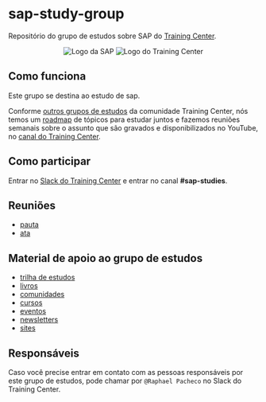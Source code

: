 # sap-study-group

Repositório do grupo de estudos sobre SAP do [Training Center](https://training-center.github.io).

<p align="center">
  <img src="assets/sap-logo.png" alt="Logo da SAP">
  <img src="assets/training-center-logo.svg" alt="Logo do Training Center">
</p>

## Como funciona

Este grupo se destina ao estudo de sap.

Conforme [outros grupos de estudos](https://github.com/training-center/study-groups) da comunidade Training Center, nós temos um [roadmap](material/roadmap.md) de tópicos para estudar juntos e fazemos reuniões semanais sobre o assunto que são gravados e disponibilizados no YouTube, no [canal do Training Center](https://www.youtube.com/c/TrainingCenterChannel).

## Como participar

Entrar no [Slack do Training Center](https://github.com/training-center/slack) e entrar no canal **#sap-studies**.

## Reuniões

- [pauta](/material/agenda)
- [ata](material/minutes)

## Material de apoio ao grupo de estudos

- [trilha de estudos](material/roadmap.md)
- [livros](material/dir/books.md)
- [comunidades](material/dir/communities.md)
- [cursos](material/dir/courses.md)
- [eventos](material/dir/events.md)
- [newsletters](material/dir/newsletters.md)
- [sites](material/dir/sites.md)

## Responsáveis

Caso você precise entrar em contato com as pessoas responsáveis por este grupo de estudos, pode chamar por `@Raphael Pacheco` no Slack do Training Center.

